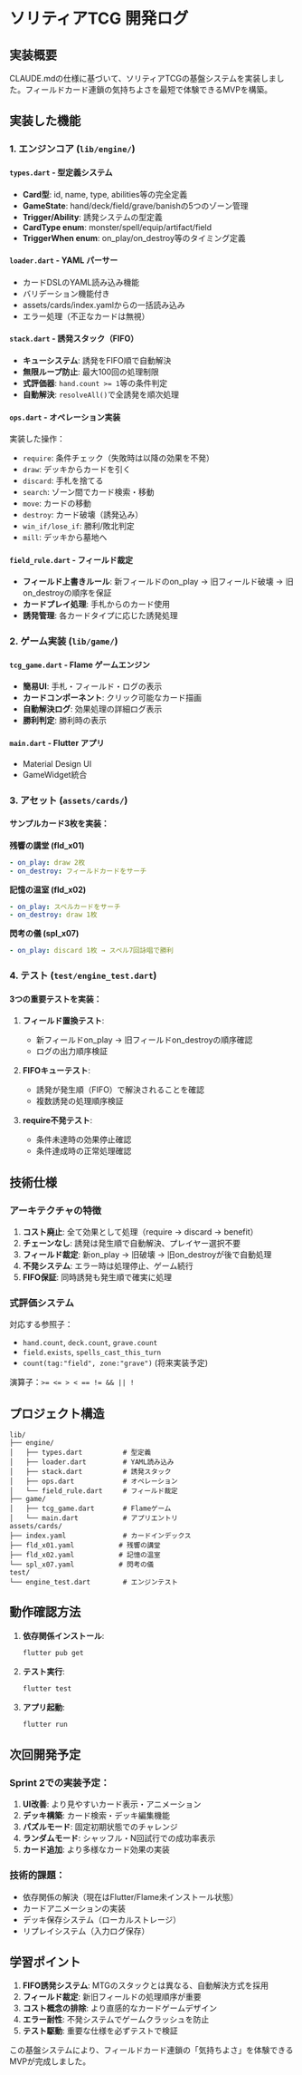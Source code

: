 # ソリティアTCG 開発ログ

## 実装概要

CLAUDE.mdの仕様に基づいて、ソリティアTCGの基盤システムを実装しました。フィールドカード連鎖の気持ちよさを最短で体験できるMVPを構築。

## 実装した機能

### 1. エンジンコア (`lib/engine/`)

#### `types.dart` - 型定義システム
- **Card型**: id, name, type, abilities等の完全定義
- **GameState**: hand/deck/field/grave/banishの5つのゾーン管理
- **Trigger/Ability**: 誘発システムの型定義
- **CardType enum**: monster/spell/equip/artifact/field
- **TriggerWhen enum**: on_play/on_destroy等のタイミング定義

#### `loader.dart` - YAML パーサー
- カードDSLのYAML読み込み機能
- バリデーション機能付き
- assets/cards/index.yamlからの一括読み込み
- エラー処理（不正なカードは無視）

#### `stack.dart` - 誘発スタック（FIFO）
- **キューシステム**: 誘発をFIFO順で自動解決
- **無限ループ防止**: 最大100回の処理制限
- **式評価器**: `hand.count >= 1`等の条件判定
- **自動解決**: `resolveAll()`で全誘発を順次処理

#### `ops.dart` - オペレーション実装
実装した操作：
- `require`: 条件チェック（失敗時は以降の効果を不発）
- `draw`: デッキからカードを引く
- `discard`: 手札を捨てる  
- `search`: ゾーン間でカード検索・移動
- `move`: カードの移動
- `destroy`: カード破壊（誘発込み）
- `win_if/lose_if`: 勝利/敗北判定
- `mill`: デッキから墓地へ

#### `field_rule.dart` - フィールド裁定
- **フィールド上書きルール**: 新フィールドのon_play → 旧フィールド破壊 → 旧on_destroyの順序を保証
- **カードプレイ処理**: 手札からのカード使用
- **誘発管理**: 各カードタイプに応じた誘発処理

### 2. ゲーム実装 (`lib/game/`)

#### `tcg_game.dart` - Flame ゲームエンジン
- **簡易UI**: 手札・フィールド・ログの表示
- **カードコンポーネント**: クリック可能なカード描画
- **自動解決ログ**: 効果処理の詳細ログ表示
- **勝利判定**: 勝利時の表示

#### `main.dart` - Flutter アプリ
- Material Design UI
- GameWidget統合

### 3. アセット (`assets/cards/`)

#### サンプルカード3枚を実装：

**残響の講堂 (fld_x01)**
```yaml
- on_play: draw 2枚
- on_destroy: フィールドカードをサーチ
```

**記憶の温室 (fld_x02)**  
```yaml
- on_play: スペルカードをサーチ
- on_destroy: draw 1枚
```

**閃考の儀 (spl_x07)**
```yaml
- on_play: discard 1枚 → スペル7回詠唱で勝利
```

### 4. テスト (`test/engine_test.dart`)

#### 3つの重要テストを実装：

1. **フィールド置換テスト**: 
   - 新フィールドon_play → 旧フィールドon_destroyの順序確認
   - ログの出力順序検証

2. **FIFOキューテスト**:
   - 誘発が発生順（FIFO）で解決されることを確認
   - 複数誘発の処理順序検証

3. **require不発テスト**:
   - 条件未達時の効果停止確認
   - 条件達成時の正常処理確認

## 技術仕様

### アーキテクチャの特徴

1. **コスト廃止**: 全て効果として処理（require → discard → benefit）
2. **チェーンなし**: 誘発は発生順で自動解決、プレイヤー選択不要  
3. **フィールド裁定**: 新on_play → 旧破壊 → 旧on_destroyが後で自動処理
4. **不発システム**: エラー時は処理停止、ゲーム続行
5. **FIFO保証**: 同時誘発も発生順で確実に処理

### 式評価システム

対応する参照子：
- `hand.count`, `deck.count`, `grave.count`
- `field.exists`, `spells_cast_this_turn`  
- `count(tag:"field", zone:"grave")` (将来実装予定)

演算子：`>= <= > < == != && || !`

## プロジェクト構造

```
lib/
├── engine/
│   ├── types.dart          # 型定義
│   ├── loader.dart         # YAML読み込み
│   ├── stack.dart          # 誘発スタック
│   ├── ops.dart            # オペレーション
│   └── field_rule.dart     # フィールド裁定
├── game/
│   ├── tcg_game.dart       # Flameゲーム
│   └── main.dart           # アプリエントリ
assets/cards/
├── index.yaml              # カードインデックス
├── fld_x01.yaml           # 残響の講堂
├── fld_x02.yaml           # 記憶の温室  
└── spl_x07.yaml           # 閃考の儀
test/
└── engine_test.dart        # エンジンテスト
```

## 動作確認方法

1. **依存関係インストール**:
   ```bash
   flutter pub get
   ```

2. **テスト実行**:
   ```bash
   flutter test
   ```

3. **アプリ起動**:
   ```bash
   flutter run
   ```

## 次回開発予定

### Sprint 2での実装予定：
1. **UI改善**: より見やすいカード表示・アニメーション
2. **デッキ構築**: カード検索・デッキ編集機能
3. **パズルモード**: 固定初期状態でのチャレンジ
4. **ランダムモード**: シャッフル・N回試行での成功率表示
5. **カード追加**: より多様なカード効果の実装

### 技術的課題：
- 依存関係の解決（現在はFlutter/Flame未インストール状態）
- カードアニメーションの実装
- デッキ保存システム（ローカルストレージ）
- リプレイシステム（入力ログ保存）

## 学習ポイント

1. **FIFO誘発システム**: MTGのスタックとは異なる、自動解決方式を採用
2. **フィールド裁定**: 新旧フィールドの処理順序が重要
3. **コスト概念の排除**: より直感的なカードゲームデザイン
4. **エラー耐性**: 不発システムでゲームクラッシュを防止
5. **テスト駆動**: 重要な仕様を必ずテストで検証

この基盤システムにより、フィールドカード連鎖の「気持ちよさ」を体験できるMVPが完成しました。